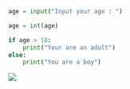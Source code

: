 ```python
age = input("Input your age : ")

age = int(age)

if age > 18:
    print("Your are an adult")
else:
    print("You are a boy")
```

![](http://oss-file-cache.oss-cn-shanghai.aliyuncs.com/1648303858_image.png)
